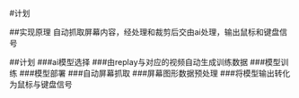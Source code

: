 #计划

##实现原理
自动抓取屏幕内容，经处理和裁剪后交由ai处理，输出鼠标和键盘信号

##计划
###ai模型选择
###由replay与对应的视频自动生成训练数据
###模型训练
###模型部署
###自动屏幕抓取
###屏幕图形数据预处理
###将模型输出转化为鼠标与键盘信号
